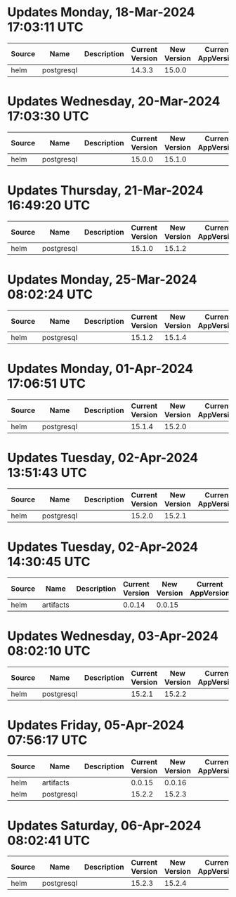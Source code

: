 # Updates Monday, 18-Mar-2024 17:03:11 UTC
| Source | Name       | Description | Current Version | New Version | Current AppVersion | New AppVersion | Reference                          |
| ------ | ---------- | ----------- | --------------- | ----------- | ------------------ | -------------- | ---------------------------------- |
| helm   | postgresql |             | 14.3.3          | 15.0.0      |                    | 16.2.0         | https://charts.bitnami.com/bitnami |

# Updates Wednesday, 20-Mar-2024 17:03:30 UTC
| Source | Name       | Description | Current Version | New Version | Current AppVersion | New AppVersion | Reference                          |
| ------ | ---------- | ----------- | --------------- | ----------- | ------------------ | -------------- | ---------------------------------- |
| helm   | postgresql |             | 15.0.0          | 15.1.0      |                    | 16.2.0         | https://charts.bitnami.com/bitnami |

# Updates Thursday, 21-Mar-2024 16:49:20 UTC
| Source | Name       | Description | Current Version | New Version | Current AppVersion | New AppVersion | Reference                          |
| ------ | ---------- | ----------- | --------------- | ----------- | ------------------ | -------------- | ---------------------------------- |
| helm   | postgresql |             | 15.1.0          | 15.1.2      |                    | 16.2.0         | https://charts.bitnami.com/bitnami |

# Updates Monday, 25-Mar-2024 08:02:24 UTC
| Source | Name       | Description | Current Version | New Version | Current AppVersion | New AppVersion | Reference                          |
| ------ | ---------- | ----------- | --------------- | ----------- | ------------------ | -------------- | ---------------------------------- |
| helm   | postgresql |             | 15.1.2          | 15.1.4      |                    | 16.2.0         | https://charts.bitnami.com/bitnami |

# Updates Monday, 01-Apr-2024 17:06:51 UTC
| Source | Name       | Description | Current Version | New Version | Current AppVersion | New AppVersion | Reference                          |
| ------ | ---------- | ----------- | --------------- | ----------- | ------------------ | -------------- | ---------------------------------- |
| helm   | postgresql |             | 15.1.4          | 15.2.0      |                    | 16.2.0         | https://charts.bitnami.com/bitnami |

# Updates Tuesday, 02-Apr-2024 13:51:43 UTC
| Source | Name       | Description | Current Version | New Version | Current AppVersion | New AppVersion | Reference                          |
| ------ | ---------- | ----------- | --------------- | ----------- | ------------------ | -------------- | ---------------------------------- |
| helm   | postgresql |             | 15.2.0          | 15.2.1      |                    | 16.2.0         | https://charts.bitnami.com/bitnami |

# Updates Tuesday, 02-Apr-2024 14:30:45 UTC
| Source | Name      | Description | Current Version | New Version | Current AppVersion | New AppVersion | Reference                                  |
| ------ | --------- | ----------- | --------------- | ----------- | ------------------ | -------------- | ------------------------------------------ |
| helm   | artifacts |             | 0.0.14          | 0.0.15      |                    | 0.0.15         | https://monostream.helm.pkg.emporium.rocks |

# Updates Wednesday, 03-Apr-2024 08:02:10 UTC
| Source | Name       | Description | Current Version | New Version | Current AppVersion | New AppVersion | Reference                          |
| ------ | ---------- | ----------- | --------------- | ----------- | ------------------ | -------------- | ---------------------------------- |
| helm   | postgresql |             | 15.2.1          | 15.2.2      |                    | 16.2.0         | https://charts.bitnami.com/bitnami |

# Updates Friday, 05-Apr-2024 07:56:17 UTC
| Source | Name       | Description | Current Version | New Version | Current AppVersion | New AppVersion | Reference                                  |
| ------ | ---------- | ----------- | --------------- | ----------- | ------------------ | -------------- | ------------------------------------------ |
| helm   | artifacts  |             | 0.0.15          | 0.0.16      |                    | 0.0.16         | https://monostream.helm.pkg.emporium.rocks |
| helm   | postgresql |             | 15.2.2          | 15.2.3      |                    | 16.2.0         | https://charts.bitnami.com/bitnami         |

# Updates Saturday, 06-Apr-2024 08:02:41 UTC
| Source | Name       | Description | Current Version | New Version | Current AppVersion | New AppVersion | Reference                          |
| ------ | ---------- | ----------- | --------------- | ----------- | ------------------ | -------------- | ---------------------------------- |
| helm   | postgresql |             | 15.2.3          | 15.2.4      |                    | 16.2.0         | https://charts.bitnami.com/bitnami |

